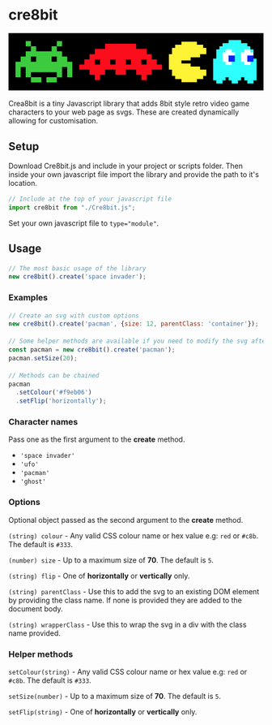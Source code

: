 # cre8bit
![8bit Space Invader, Ufo, Pacman and Ghost](/cre8bit.png)

Crea8bit is a tiny Javascript library that adds 8bit style retro video game characters to your web page as svgs. These are created dynamically allowing for customisation.
## Setup
Download Cre8bit.js and include in your project or scripts folder.
Then inside your own javascript file import the library and provide the path to it's location.
```javascript
// Include at the top of your javascript file
import cre8bit from "./Cre8bit.js";
```
Set your own javascript file to `type="module"`.
## Usage
```javascript
// The most basic usage of the library
new cre8bit().create('space invader');
```
### Examples
```javascript
// Create an svg with custom options
new cre8bit().create('pacman', {size: 12, parentClass: 'container'});

// Some helper methods are available if you need to modify the svg after creation
const pacman = new cre8bit().create('pacman');
pacman.setSize(20);

// Methods can be chained
pacman
  .setColour('#f9eb06')
  .setFlip('horizontally');
```
### Character names
Pass one as the first argument to the **create** method.
- `'space invader'`
- `'ufo'`
- `'pacman'`
- `'ghost'`
### Options
Optional object passed as the second argument to the **create** method.

`(string) colour` - Any valid CSS colour name or hex value e.g: `red` or `#c8b`. The default is `#333`.

`(number) size` - Up to a maximum size of **70**. The default is `5`.

`(string) flip` - One of **horizontally** or **vertically** only.

`(string) parentClass` - Use this to add the svg to an existing DOM element by providing the class name. If none is provided they are added to the document body.

`(string) wrapperClass` - Use this to wrap the svg in a div with the class name provided.
### Helper methods
`setColour(string)` - Any valid CSS colour name or hex value e.g: `red` or `#c8b`. The default is `#333`.

`setSize(number)` - Up to a maximum size of **70**. The default is `5`.

`setFlip(string)` - One of **horizontally** or **vertically** only.

